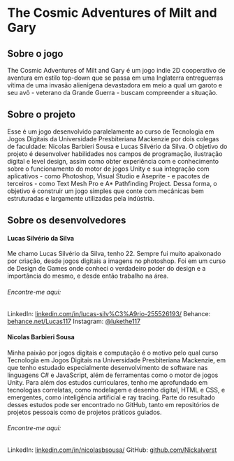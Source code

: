 # The Cosmic Adventures of Milt and Gary
## Sobre o jogo
The Cosmic Adventures of Milt and Gary é um jogo indie 2D cooperativo de aventura em estilo top-down que se passa em uma Inglaterra entreguerras vítima de uma invasão alienígena devastadora em meio a qual um garoto e seu avô - veterano da Grande Guerra - buscam compreender a situação.

## Sobre o projeto
Esse é um jogo desenvolvido paralelamente ao curso de Tecnologia em Jogos Digitais da Universidade Presbiteriana Mackenzie por dois colegas de faculdade: Nicolas Barbieri Sousa e Lucas Silvério da Silva. O objetivo do projeto é desenvolver habilidades nos campos de programação, ilustração digital e level design, assim como obter experiência com e conhecimento sobre o funcionamento do motor de jogos Unity e sua integração com aplicativos - como Photoshop, Visual Studio e Aseprite - e pacotes de terceiros - como Text Mesh Pro e A* Pathfinding Project. Dessa forma, o objetivo é construir um jogo simples que conte com mecânicas bem estruturadas e largamente utilizadas pela indústria.
## Sobre os desenvolvedores
#### Lucas Silvério da Silva
Me chamo Lucas Silvério da Silva, tenho 22. Sempre fui muito apaixonado por criação, desde jogos digitais a imagens no photoshop. Foi em um curso de Design de Games onde conheci o verdadeiro poder do design e a importância do mesmo, e desde então trabalho na área.
###### Encontre-me aqui:
LinkedIn: [linkedin.com/in/lucas-silv%C3%A9rio-255526193/](https://www.linkedin.com/in/lucas-silv%C3%A9rio-255526193/ "linkedin.com/in/lucas-silv%C3%A9rio-255526193/")
Behance: [behance.net/Lucas117](https://www.behance.net/Lucas117 "behance.net/Lucas117")
Instagram: [@lukethe117](https://www.instagram.com/lukethe117/ "instagram.com/lukethe117/")
#### Nicolas Barbieri Sousa
Minha paixão por jogos digitais e computação é o motivo pelo qual curso Tecnologia em Jogos Digitais na Universidade Presbiteriana Mackenzie, em que tenho estudado especialmente desenvolvimento de software nas linguagens C# e JavaScript, além de ferramentas como o motor de jogos Unity. Para além dos estudos curriculares, tenho me aprofundado em tecnologias correlatas, como modelagem e desenho digital, HTML e CSS, e emergentes, como inteligência artificial e ray tracing. Parte do resultado desses estudos pode ser encontrado no GitHub, tanto em repositórios de projetos pessoais como de projetos práticos guiados.
###### Encontre-me aqui:
LinkedIn: [linkedin.com/in/nicolasbsousa/](https://www.linkedin.com/in/nicolasbsousa/ "linkedin.com/in/nicolasbsousa/")
GitHub: [github.com/Nickalverst](https://www.github.com/Nickalverst "github.com/Nickalverst")
